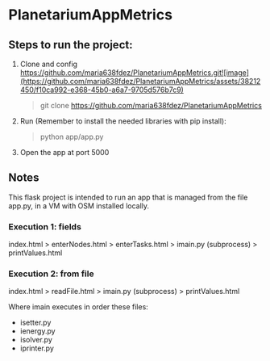 # PlanetariumAppMetrics

## Steps to run the project:
1. Clone and config https://github.com/maria638fdez/PlanetariumAppMetrics.git![image](https://github.com/maria638fdez/PlanetariumAppMetrics/assets/38212450/f10ca992-e368-45b0-a6a7-9705d576b7c9)
   > git clone https://github.com/maria638fdez/PlanetariumAppMetrics
3. Run (Remember to install the needed libraries with pip install):
   > python app/app.py 
4. Open the app at port 5000

## Notes
This flask project is intended to run an app that is managed from the file app.py, in a VM with OSM installed locally.
### Execution 1: fields
index.html > enterNodes.html > enterTasks.html > imain.py (subprocess) > printValues.html
### Execution 2: from file
index.html > readFile.html > imain.py (subprocess) > printValues.html

Where imain executes in order these files:
- isetter.py
- ienergy.py
- isolver.py
- iprinter.py
